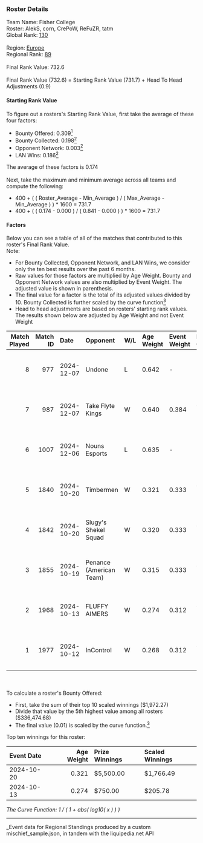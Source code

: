 ### Roster Details<br />
Team Name: Fisher College<br />
Roster: AlekS, corn, CrePoW, ReFuZR, tatm<br />
Global Rank: [130](../../standings_global_2025_03_01.md)<br />
<br />
Region: [Europe]( ../../standings_europe_2025_03_01.md)<br />
Regional Rank: [89]( ../../standings_europe_2025_03_01.md)<br />
<br />
Final Rank Value:  732.6<br />
<br />
Final Rank Value (732.6) = Starting Rank Value (731.7) + Head To Head Adjustments (0.9)<br />

#### Starting Rank Value<br />
To figure out a rosters's Starting Rank Value, first take the average of these four factors:<br />
- Bounty Offered: 0.309[<sup>1</sup>](#table2)
- Bounty Collected: 0.198[<sup>2</sup>](#table1)
- Opponent Network: 0.003[<sup>2</sup>](#table1)
- LAN Wins: 0.186[<sup>2</sup>](#table1)

The average of these factors is 0.174<br />
<br />
Next, take the maximum and minimum average across all teams and compute the following:<br />
- 400 + ( ( Roster_Average - Min_Average ) / ( Max_Average - Min_Average ) ) * 1600 = 731.7
- 400 + ( ( 0.174 - 0.000 ) / ( 0.841 - 0.000 ) ) * 1600 = 731.7


#### Factors<br />
Below you can see a table of all of the matches that contributed to this roster's Final Rank Value.<br />
Note:<br />

- For Bounty Collected, Opponent Network, and LAN Wins, we consider only the ten best results over the past 6 months.
- Raw values for those factors are multiplied by Age Weight. Bounty and Opponent Network values are also multiplied by Event Weight. The adjusted value is shown in parenthesis.
- The final value for a factor is the total of its adjusted values divided by 10. Bounty Collected is further scaled by the curve function[<sup>3</sup>](#curveFunction)
- Head to head adjustments are based on rosters' starting rank values. The results shown below are adjusted by Age Weight and not Event Weight
<span id="table1"></span><br />


| Match Played | Match ID | Date       | Opponent                | W/L | Age Weight | Event Weight | Bounty Collected | Opponent Network | LAN Wins  | H2H Adj. | Roster                            |
| -: | -: | :- | :- | :- | :- | :- | :- | :- | :- | -: | :- |
|            8 |      977 | 2024-12-07 | Undone                  | L   | 0.642      | -            | -                | -                | -         |   -10.31 | AlekS, corn, CrePoW, ReFuZR, tatm |
|            7 |      987 | 2024-12-07 | Take Flyte Kings        | W   | 0.640      | 0.384        | 0.000 (0.000)    | 0.000 (0.000)    | 1 (0.640) |     2.56 | AlekS, corn, CrePoW, ReFuZR, tatm |
|            6 |     1007 | 2024-12-06 | Nouns Esports           | L   | 0.635      | -            | -                | -                | -         |    -6.96 | AlekS, corn, CrePoW, ReFuZR, tatm |
|            5 |     1840 | 2024-10-20 | Timbermen               | W   | 0.321      | 0.333        | 0.002 (0.000)    | 0.038 (0.004)    | 1 (0.321) |     3.98 | AlekS, corn, CrePoW, ReFuZR, tatm |
|            4 |     1842 | 2024-10-20 | Slugy's Shekel Squad    | W   | 0.320      | 0.333        | 0.001 (0.000)    | 0.019 (0.002)    | 1 (0.320) |     2.46 | AlekS, corn, CrePoW, ReFuZR, tatm |
|            3 |     1855 | 2024-10-19 | Penance (American Team) | W   | 0.315      | 0.333        | 0.000 (0.000)    | 0.004 (0.000)    | 1 (0.315) |     1.27 | AlekS, corn, CrePoW, ReFuZR, tatm |
|            2 |     1968 | 2024-10-13 | FLUFFY AIMERS           | W   | 0.274      | 0.312        | 0.005 (0.000)    | 0.223 (0.019)    | 0 (0.000) |     4.96 | AlekS, corn, CrePoW, ReFuZR, tatm |
|            1 |     1977 | 2024-10-12 | InControl               | W   | 0.268      | 0.312        | 0.001 (0.000)    | 0.075 (0.006)    | 0 (0.000) |     2.94 | AlekS, corn, CrePoW, ReFuZR, tatm |

<br />
<span id="table2"></span><br />
To calculate a roster's Bounty Offered:<br />

- First, take the sum of their top 10 scaled winnings ($1,972.27)
- Divide that value by the 5th highest value among all rosters ($336,474.68)
- The final value (0.01) is scaled by the curve function.[<sup>3</sup>](#curveFunction)

Top ten winnings for this roster:<br />

| Event Date | Age Weight | Prize Winnings | Scaled Winnings |
| :- | -: | :- | :- |
| 2024-10-20 |      0.321 | $5,500.00      | $1,766.49       |
| 2024-10-13 |      0.274 | $750.00        | $205.78         |


<span id="curveFunction"></span>_The Curve Function: 1 / ( 1 + abs( log10( x ) ) )_<br />

---
_Event data for Regional Standings produced by a custom mischief_sample.json, in tandem with the liquipedia.net API<br />
